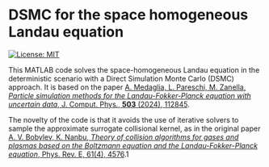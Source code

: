 # **DSMC for the space homogeneous Landau equation**

[![License: MIT](https://img.shields.io/badge/License-MIT-yellow.svg)](https://opensource.org/licenses/MIT)

This MATLAB code solves the space-homogeneous Landau equation in the deterministic scenario with a Direct Simulation Monte Carlo (DSMC) approach. 
It is based on the paper [A. Medaglia, L. Pareschi, M. Zanella, _Particle simulation methods for the Landau-Fokker-Planck equation with uncertain data_,  J. Comput. Phys., **503** (2024), 112845](https://www.sciencedirect.com/science/article/pii/S0021999124000949?ref=pdf_download&fr=RR-2&rr=867703bb2d980e46).

The novelty of the code is that it avoids the use of iterative solvers to sample the approximate surrogate collisional kernel, as in the original paper [A. V. Bobylev, K. Nanbu, _Theory of collision algorithms for gases and plasmas based on the Boltzmann equation and the Landau-Fokker-Planck equation_, Phys. Rev. E, 61(4), 4576](https://journals.aps.org/pre/pdf/10.1103/PhysRevE.61.4576).1
